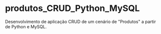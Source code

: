 # produtos_CRUD_Python_MySQL
 Desenvolvimento de aplicação CRUD de um cenário de "Produtos" a partir de Python e MySQL.
